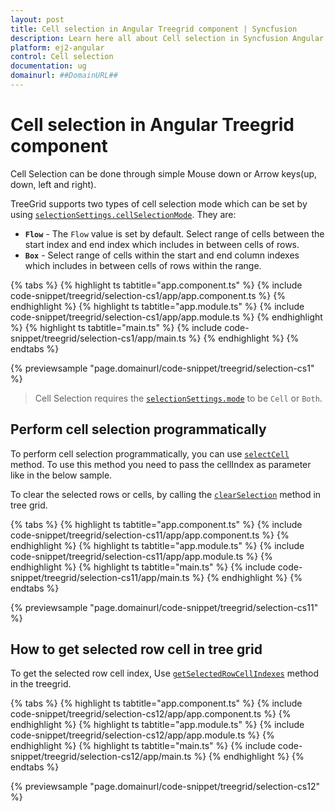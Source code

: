 ```yaml
---
layout: post
title: Cell selection in Angular Treegrid component | Syncfusion
description: Learn here all about Cell selection in Syncfusion Angular Treegrid component of Syncfusion Essential JS 2 and more.
platform: ej2-angular
control: Cell selection 
documentation: ug
domainurl: ##DomainURL##
---
```


# Cell selection in Angular Treegrid component

Cell Selection can be done through simple Mouse down or Arrow keys(up, down, left and right).

TreeGrid supports two types of cell selection mode which can be set by using [`selectionSettings.cellSelectionMode`](https://ej2.syncfusion.com/angular/documentation/api/treegrid/selectionSettings/#cellselectionmode). They are:

* **`Flow`** - The `Flow` value is set by default.
Select range of cells between the start index and end index which includes in between cells of rows.
* **`Box`** - Select range of cells within the start and end column indexes which includes in between cells of rows within the range.

{% tabs %}
{% highlight ts tabtitle="app.component.ts" %}
{% include code-snippet/treegrid/selection-cs1/app/app.component.ts %}
{% endhighlight %}
{% highlight ts tabtitle="app.module.ts" %}
{% include code-snippet/treegrid/selection-cs1/app/app.module.ts %}
{% endhighlight %}
{% highlight ts tabtitle="main.ts" %}
{% include code-snippet/treegrid/selection-cs1/app/main.ts %}
{% endhighlight %}
{% endtabs %}
  
{% previewsample "page.domainurl/code-snippet/treegrid/selection-cs1" %}

> Cell Selection requires the [`selectionSettings.mode`](https://ej2.syncfusion.com/angular/documentation/api/grid/selectionSettings/#mode) to be `Cell` or  `Both`.

## Perform cell selection programmatically

To perform cell selection programmatically, you can use [`selectCell`](https://ej2.syncfusion.com/angular/documentation/api/treegrid/#selectcell) method. To use this method you need to pass the cellIndex as parameter like in the below sample.

To clear the selected rows or cells, by calling the [`clearSelection`](https://ej2.syncfusion.com/angular/documentation/api/treegrid#clearselection) method in tree grid.

{% tabs %}
{% highlight ts tabtitle="app.component.ts" %}
{% include code-snippet/treegrid/selection-cs11/app/app.component.ts %}
{% endhighlight %}
{% highlight ts tabtitle="app.module.ts" %}
{% include code-snippet/treegrid/selection-cs11/app/app.module.ts %}
{% endhighlight %}
{% highlight ts tabtitle="main.ts" %}
{% include code-snippet/treegrid/selection-cs11/app/main.ts %}
{% endhighlight %}
{% endtabs %}
  
{% previewsample "page.domainurl/code-snippet/treegrid/selection-cs11" %}

## How to get selected row cell in tree grid

To get the selected row cell index, Use [`getSelectedRowCellIndexes`](https://ej2.syncfusion.com/angular/documentation/api/treegrid/#getselectedrowcellindexes) method in the treegrid.

{% tabs %}
{% highlight ts tabtitle="app.component.ts" %}
{% include code-snippet/treegrid/selection-cs12/app/app.component.ts %}
{% endhighlight %}
{% highlight ts tabtitle="app.module.ts" %}
{% include code-snippet/treegrid/selection-cs12/app/app.module.ts %}
{% endhighlight %}
{% highlight ts tabtitle="main.ts" %}
{% include code-snippet/treegrid/selection-cs12/app/main.ts %}
{% endhighlight %}
{% endtabs %}
  
{% previewsample "page.domainurl/code-snippet/treegrid/selection-cs12" %}